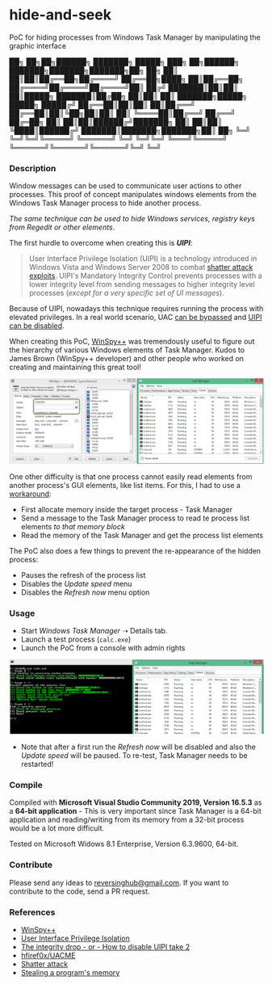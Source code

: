# hide-and-seek

PoC for hiding processes from Windows Task Manager by manipulating the graphic interface

██╗  ██╗██╗██████╗ ███████╗     █████╗ ███╗   ██╗██████╗     ███████╗███████╗███████╗██╗  ██╗
██║  ██║██║██╔══██╗██╔════╝    ██╔══██╗████╗  ██║██╔══██╗    ██╔════╝██╔════╝██╔════╝██║ ██╔╝
███████║██║██║  ██║█████╗      ███████║██╔██╗ ██║██║  ██║    ███████╗█████╗  █████╗  █████╔╝ 
██╔══██║██║██║  ██║██╔══╝      ██╔══██║██║╚██╗██║██║  ██║    ╚════██║██╔══╝  ██╔══╝  ██╔═██╗ 
██║  ██║██║██████╔╝███████╗    ██║  ██║██║ ╚████║██████╔╝    ███████║███████╗███████╗██║  ██╗
╚═╝  ╚═╝╚═╝╚═════╝ ╚══════╝    ╚═╝  ╚═╝╚═╝  ╚═══╝╚═════╝     ╚══════╝╚══════╝╚══════╝╚═╝  ╚═╝


### Description

Window messages can be used to communicate user actions to other processes. This proof of concept manipulates windows elements from the Windows Task Manager process to hide another process. 

*The same technique can be used to hide Windows services, registry keys from Regedit or other elements*. 

The first hurdle to overcome when creating this is *__UIPI__*:

> User Interface Privilege Isolation (UIPI) is a technology introduced in Windows Vista and Windows Server 2008 to combat [shatter attack exploits](https://en.wikipedia.org/wiki/Shatter_attack). UIPI's Mandatory Integrity Control prevents processes with a lower integrity level from sending messages to higher integrity level processes (*except for a very specific set of UI messages*).

Because of UIPI, nowadays this technique requires running the process with elevated privileges. In a real world scenario, UAC [can be bypassed](https://github.com/hfiref0x/UACME) and [UIPI can be disabled](https://nsylvain.blogspot.com/2008/01/integrity-drop-or-how-to-disable-uipi.html).

When creating this PoC, [WinSpy++](https://www.autohotkey.com/boards/viewtopic.php?f=6&t=28220) was tremendously useful to figure out the hierarchy of various Windows elements of Task Manager. Kudos to James Brown (WinSpy++ developer) and other people who worked on creating and maintaining this great tool!
 
![WinSpy++](img/winspy.png)

One other difficulty is that one process cannot easily read elements from another process's GUI elements, like list items. For this, I had to use a [workaround](http://www.codeproject.com/Articles/5570/Stealing-Program-s-Memory):
* First allocate memory inside the target process - Task Manager
* Send a message to the Task Manager process to read te process list elements _to that memory block_
* Read the memory of the Task Manager and get the process list elements

The PoC also does a few things to prevent the re-appearance of the hidden process:

* Pauses the refresh of the process list
* Disables the _Update speed_ menu
* Disables the _Refresh now_ menu option

### Usage

* Start *Windows Task Manager* ➝ Details tab.
* Launch a test process (```calc.exe```)
* Launch the PoC from a console with admin rights

![Usage](img/howto.png)

* Note that after a first run the _Refresh now_ will be disabled and also the _Update speed_ will be paused. To re-test, Task Manager needs to be restarted!

### Compile

Compiled with **Microsoft Visual Studio Community 2019, Version 16.5.3** as a **64-bit application** - This is very important since Task Manager is a 64-bit application and reading/writing from its memory from a 32-bit process would be a lot more difficult.

Tested on Microsoft Widows 8.1 Enterprise, Version 6.3.9600, 64-bit.

### Contribute

Please send any ideas to [reversinghub@gmail.com](mailto:reversinghub@gmail.com). If you want to contribute to the code, send a PR request. 

### References
 * [WinSpy++](https://www.autohotkey.com/boards/viewtopic.php?f=6&t=28220)
 * [User Interface Privilege Isolation](https://en.wikipedia.org/wiki/User_Interface_Privilege_Isolation)
 * [The integrity drop - or - How to disable UIPI take 2](https://nsylvain.blogspot.com/2008/01/integrity-drop-or-how-to-disable-uipi.html)
 * [hfiref0x/UACME](https://github.com/hfiref0x/UACME)
 * [Shatter attack](https://en.wikipedia.org/wiki/Shatter_attack)
 * [Stealing a program's memory](http://www.codeproject.com/Articles/5570/Stealing-Program-s-Memory)
